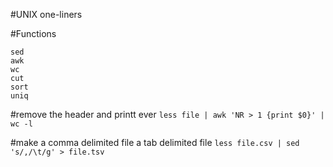 #UNIX one-liners

#Functions
```
sed
awk
wc 
cut
sort
uniq
```

#remove the header and  printt ever
`less file | awk 'NR > 1 {print $0}' | wc -l `

#make a comma delimited file a tab delimited file
`less file.csv | sed 's/,/\t/g' > file.tsv`

